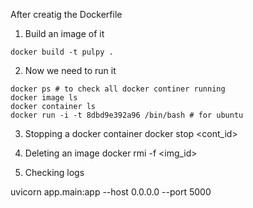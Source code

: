 After creatig the Dockerfile

1) Build an image of it 
```
docker build -t pulpy .
```

2) Now we need to run it
```
docker ps # to check all docker continer running
docker image ls
docker container ls
docker run -i -t 8dbd9e392a96 /bin/bash # for ubuntu
```

3) Stopping a docker container
docker stop <cont_id>

4) Deleting an image
docker rmi -f <img_id>


5) Checking logs


uvicorn app.main:app --host 0.0.0.0 --port 5000